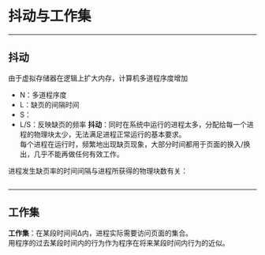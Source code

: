 
# 抖动与工作集

---
## 抖动
由于虚拟存储器在逻辑上扩大内存，计算机多道程序度增加
![]()
* N：多道程序度
* L：缺页的间隔时间
* S：
* L/S：反映缺页的频率
**抖动**：同时在系统中运行的进程太多，分配给每一个进程的物理块太少，无法满足进程正常运行的基本要求。  
每个进程在运行时，频繁地出现缺页现象，大部分时间都用于页面的换入/换出，几乎不能再做任何有效工作。

进程发生缺页率的时间间隔与进程所获得的物理块数有关：

![]()

---
## 工作集
**工作集**：在某段时间间Δ内，进程实际需要访问页面的集合。  
用程序的过去某段时间内的行为作为程序在将来某段时间内行为的近似。
